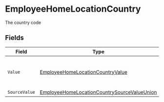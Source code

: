 # EmployeeHomeLocationCountry

The country code


## Fields

| Field                                                                                                                 | Type                                                                                                                  | Required                                                                                                              | Description                                                                                                           | Example                                                                                                               |
| --------------------------------------------------------------------------------------------------------------------- | --------------------------------------------------------------------------------------------------------------------- | --------------------------------------------------------------------------------------------------------------------- | --------------------------------------------------------------------------------------------------------------------- | --------------------------------------------------------------------------------------------------------------------- |
| `Value`                                                                                                               | [EmployeeHomeLocationCountryValue](../../Models/Components/EmployeeHomeLocationCountryValue.md)                       | :heavy_minus_sign:                                                                                                    | The ISO3166-1 Alpha2 Code of the Country                                                                              | US                                                                                                                    |
| `SourceValue`                                                                                                         | [EmployeeHomeLocationCountrySourceValueUnion](../../Models/Components/EmployeeHomeLocationCountrySourceValueUnion.md) | :heavy_minus_sign:                                                                                                    | N/A                                                                                                                   |                                                                                                                       |